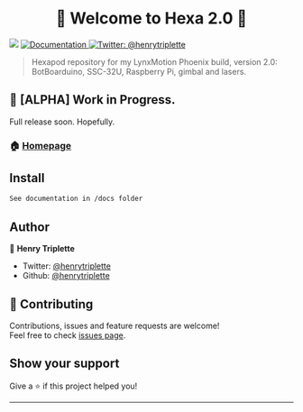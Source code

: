 <h1 align="center">👾 Welcome to Hexa 2.0 👾</h1>
<p>
  <img src="https://img.shields.io/badge/version-0.1-blue.svg?cacheSeconds=2592000" />
  <a href="https://github.com/henrytriplette/hexa-2.0/tree/devel/docs">
    <img alt="Documentation" src="https://img.shields.io/badge/documentation-yes-brightgreen.svg" target="_blank" />
  </a>
  <a href="https://twitter.com/henrytriplette">
    <img alt="Twitter: @henrytriplette" src="https://img.shields.io/twitter/follow/henrytriplette.svg?style=social" target="_blank" />
  </a>
</p>

> Hexapod repository for my LynxMotion Phoenix build, version 2.0: BotBoarduino, SSC-32U, Raspberry Pi, gimbal and lasers.

## 🚫 [ALPHA] Work in Progress.

Full release soon. Hopefully.

### 🏠 [Homepage](https://github.com/henrytriplette/hexa-2.0)

## Install

```sh
See documentation in /docs folder
```

## Author

👤 **Henry Triplette**

* Twitter: [@henrytriplette](https://twitter.com/henrytriplette)
* Github: [@henrytriplette](https://github.com/henrytriplette)

## 🤝 Contributing

Contributions, issues and feature requests are welcome!<br />Feel free to check [issues page](https://github.com/henrytriplette/hexa-2.0/issues).

## Show your support

Give a ⭐️ if this project helped you!

***
